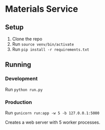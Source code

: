# Materials Service
## Setup

1. Clone the repo
2. Run `source venv/bin/activate`
3. Run `pip install -r requirements.txt`

## Running

### Development

Run `python run.py`

### Production

Run `gunicorn run:app -w 5 -b 127.0.0.1:5000`

Creates a web server with 5 worker processes.
